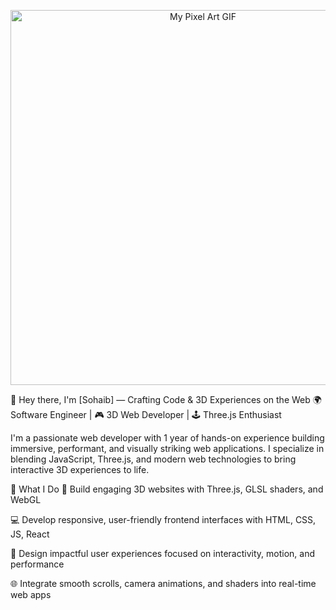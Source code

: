 <p align="center">
  <img src="https://drive.google.com/uc?export=view&id=1AbCDEFGHIJKLMNOP" alt="My Pixel Art GIF" width="600" />
</p>

👋 Hey there, I'm [Sohaib] — Crafting Code & 3D Experiences on the Web
🌍 Software Engineer | 🎮 3D Web Developer | 🕹️ Three.js Enthusiast

I'm a passionate web developer with 1 year of hands-on experience building immersive, performant, and visually striking web applications. I specialize in blending JavaScript, Three.js, and modern web technologies to bring interactive 3D experiences to life.

🚀 What I Do
🧠 Build engaging 3D websites with Three.js, GLSL shaders, and WebGL

💻 Develop responsive, user-friendly frontend interfaces with HTML, CSS, JS, React

🌱 Design impactful user experiences focused on interactivity, motion, and performance

🌐 Integrate smooth scrolls, camera animations, and shaders into real-time web apps

